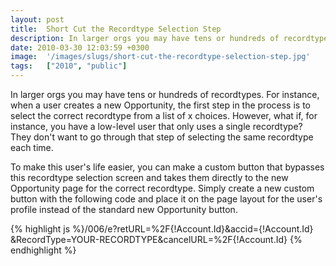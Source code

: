 ```yaml
---
layout: post
title:  Short Cut the Recordtype Selection Step
description: In larger orgs you may have tens or hundreds of recordtypes. For instance, when a user creates a new Opportunity, the first step in the process is to select the correct recordtype from a list of x choices. However, what if, for instance, you have a low-level user that only uses a single recordtype? They dont want to go through that step of selecting the same recordtype each time. To make this users life easier, you can make a custom button that bypasses this recordtype selection screen and takes
date: 2010-03-30 12:03:59 +0300
image:  '/images/slugs/short-cut-the-recordtype-selection-step.jpg'
tags:   ["2010", "public"]
---
```

<p>In larger orgs you may have tens or hundreds of recordtypes. For instance, when a user creates a new Opportunity, the first step in the process is to select the correct recordtype from a list of x choices. However, what if, for instance, you have a low-level user that only uses a single recordtype? They don't want to go through that step of selecting the same recordtype each time.</p>
<p>To make this user's life easier, you can make a custom button that bypasses this recordtype selection screen and takes them directly to the new Opportunity page for the correct recordtype. Simply create a new custom button with the following code and place it on the page layout for the user's profile instead of the standard new Opportunity button.</p>
{% highlight js %}/006/e?retURL=%2F{!Account.Id}&accid={!Account.Id}
&RecordType=YOUR-RECORDTYPE&cancelURL=%2F{!Account.Id}
{% endhighlight %}

